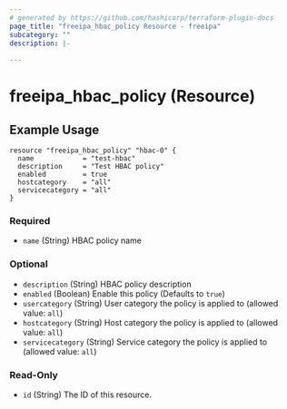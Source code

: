 ```yaml
---
# generated by https://github.com/hashicorp/terraform-plugin-docs
page_title: "freeipa_hbac_policy Resource - freeipa"
subcategory: ""
description: |-
  
---
```


# freeipa_hbac_policy (Resource)





<!-- schema generated by tfplugindocs -->
## Example Usage
```hcl
resource "freeipa_hbac_policy" "hbac-0" {
  name            = "test-hbac"
  description     = "Test HBAC policy"
  enabled         = true
  hostcategory    = "all"
  servicecategory = "all"
}
```

### Required

- `name` (String) HBAC policy name

### Optional

- `description` (String) HBAC policy description
- `enabled` (Boolean) Enable this policy (Defaults to `true`)
- `usercategory` (String) User category the policy is applied to (allowed value: `all`)
- `hostcategory` (String) Host category the policy is applied to (allowed value: `all`)
- `servicecategory` (String) Service category the policy is applied to (allowed value: `all`)

### Read-Only

- `id` (String) The ID of this resource.



